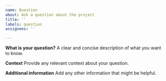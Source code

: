 ```yaml
---
name: Question
about: Ask a question about the project
title: ''
labels: question
assignees: ''

---
```


**What is your question?**
A clear and concise description of what you want to know.

**Context**
Provide any relevant context about your question.

**Additional information**
Add any other information that might be helpful.



